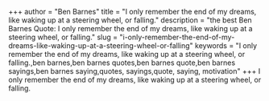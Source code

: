 +++
author = "Ben Barnes"
title = "I only remember the end of my dreams, like waking up at a steering wheel, or falling."
description = "the best Ben Barnes Quote: I only remember the end of my dreams, like waking up at a steering wheel, or falling."
slug = "i-only-remember-the-end-of-my-dreams-like-waking-up-at-a-steering-wheel-or-falling"
keywords = "I only remember the end of my dreams, like waking up at a steering wheel, or falling.,ben barnes,ben barnes quotes,ben barnes quote,ben barnes sayings,ben barnes saying,quotes, sayings,quote, saying, motivation"
+++
I only remember the end of my dreams, like waking up at a steering wheel, or falling.
